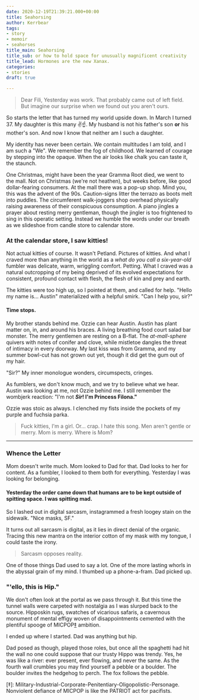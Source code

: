 ```yaml
---
date: 2020-12-19T21:39:21.000+00:00
title: Seahorsing
author: Kerrbear
tags:
- story
- memoir
- seahorses
title_main: Seahorsing
title_sub: or how to hold space for unusually magnificent creativity
title_lead: Hormones are the new Xanax.
categories:
- stories
draft: true

---
```

> Dear Fili,
> Yesterday was work. That probably came out of left field. But imagine our surprise when we found out you aren't ours.

So starts the letter that has turned my world upside down. In March I turned 37. My daughter is this many ✌️☝️. My husband is not his father's son **or** his mother's son. And now I know that neither am I such a daughter.
<!--more-->
My identity has never been certain. We contain multitudes I am told, and I am such a "We". We remember the fog of childhood. We learned of courage by stepping into the opaque. When the air looks like chalk you can taste it, the staunch.

One Christmas, might have been the year Gramma Root died, we went to  the mall. Not on Christmas (we're not heathen), but weeks before, like good dollar-fearing consumers. At the mall there was a pop-up shop. Mind you, this was the advent of the 90s. Caution-signs litter the terrazo as boots melt into puddles. The circumferent walk-joggers shop overhead physically raising awareness of their conspicuous consumption. A piano jingles a prayer about resting merry gentleman, though the jingler is too frightened to sing in this operatic setting. Instead we humble the words under our breath as we slideshoe from candle store to calendar store.

### At the calendar store, I saw kitties!

Not actual kitties of course. It wasn't Petland. Pictures of kitties. And what I craved more than anything in the world as a _what do you call a six-year-old_ fumbler was delicate, warm, wriggling comfort. Petting. What I craved was a natural outcropping of my being deprived of its evolved expectations for consistent, profound contact with flesh, the flesh of kin and prey and earth.

The kitties were too high up, so I pointed at them, and called for help. "Hello my name is… Austin" materialized with a helpful smirk. "Can I help you, sir?"

#### Time stops.

My brother stands behind me. Ozzie can hear Austin. Austin has plant matter on, in, and around his braces. A living breathing food court salad bar monster. The merry gentlemen are resting on a B-flat. The *at-mall-sphere* quivers with notes of conifer and clove, while mistletoe dangles the threat of intimacy in every doorway. My last kiss was from Gramma, and my summer bowl-cut has not grown out yet, though it did get the gum out of my hair.

"Sir?" My inner monologue wonders, circumspects, cringes.

As fumblers, we don't know much, and we try to believe what we hear. Austin was looking at me, not Ozzie behind me. I still remember the wombjerk reaction: "I'm not **_Sir_! I'm Princess Filona."**

Ozzie was stoic as always. I clenched my fists inside the pockets of my purple and fuchsia parka.

> Fuck kitties, I'm a girl. Or… crap. I hate this song. Men aren't gentle or merry. Mom is merry. Where is Mom?

***

### Whence the Letter

Mom doesn't write much. Mom looked to Dad for that. Dad looks to her for content. As a fumbler, I looked to them both for everything. Yesterday I was looking for belonging.

#### Yesterday the order came down that humans are to be kept outside of spitting space. I was spitting mad.

So I lashed out in digital sarcasm, instagrammed a fresh loogey stain on the sidewalk. "Nice masks, SF."

It turns out all sarcasm is digital, as it lies in direct denial of the organic. Tracing this new mantra on the interior cotton of my mask with my tongue, I could taste the irony.

> Sarcasm opposes reality.

One of those things Dad used to say a lot. One of the more lasting whorls in the abyssal grain of my mind. I thumbed up a phone-a-fram. Dad picked up.

### "'ello, this is Hip."

We don't often look at the portal as we pass through it. But this time the tunnel walls were carpeted with nostalgia as I was slurped back to the source. Hipposkin rugs, swatches of vicarious safaris, a cavernous monument of mental effigy woven of disappointments cemented with the plentiful spooge of MICPOP[‡](#micpop) ambition.

I ended up where I started. Dad was anything but hip.

Dad posed as though, played those roles, but once all the spaghetti had hit the wall no one could suppose that our trusty Hippo was trendy. Yes, he was like a river: ever present, ever flowing, and never the same. As the fourth wall crumbles you may find yourself a pebble or a boulder. The boulder invites the hedgehog to perch. The fox follows the pebble.

\[‡\]: Military-Industrial-Corporate-Penitentiary-Oligopolistic-Personage. Nonviolent defiance of MICPOP is like the PATRIOT act for pacifists.